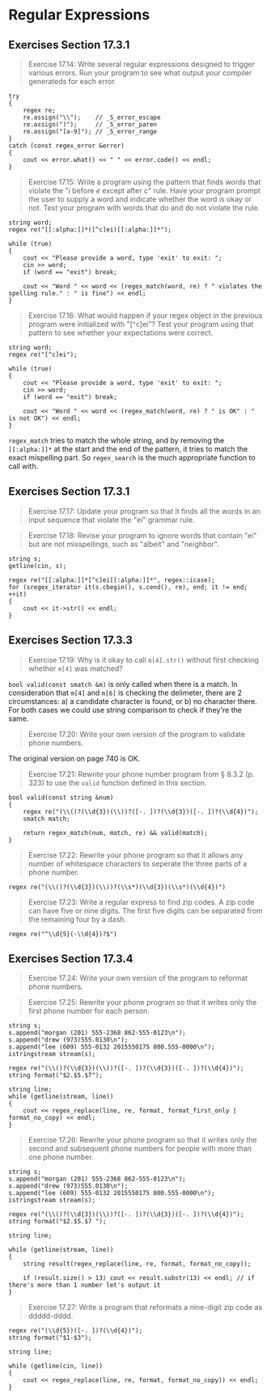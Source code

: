 Regular Expressions
===================

Exercises Section 17.3.1
------------------------

>Exercise 17.14: Write several regular expressions designed to trigger various errors. Run your program to see what output your compiler generateds for each error.

```
try 
{
    regex re;
    re.assign("\\");    // _S_error_escape
    re.assign(")");     // _S_error_paren
    re.assign("[a-9]"); // _S_error_range
} 
catch (const regex_error &error)
{
    cout << error.what() << " " << error.code() << endl;
}
```

>Exercise 17.15: Write a program using the pattern that finds words that violate the "_i_ before _e_ except after _c_" rule. Have your program prompt the user to supply a word and indicate whether the word is okay or not. Test your program with words that do and do not violate the rule.

```
string word;
regex re("[[:alpha:]]*([^c]ei)[[:alpha:]]*");

while (true)
{
    cout << "Please provide a word, type 'exit' to exit: ";
    cin >> word;
    if (word == "exit") break;

    cout << "Word " << word << (regex_match(word, re) ? " violates the spelling rule." : " is fine") << endl;
}
```

>Exercise 17.16: What would happen if your regex object in the previous program were initialized with "[^c]ei"? Test your program using that pattern to see whether your expectations were correct.

```
string word;
regex re("[^c]ei");

while (true)
{
    cout << "Please provide a word, type 'exit' to exit: ";
    cin >> word;
    if (word == "exit") break;

    cout << "Word " << word << (regex_match(word, re) ? " is OK" : " is not OK") << endl;
}
```
`regex_match` tries to match the whole string, and by removing the `[[:alpha:]]*` at the start and the end of the pattern, it tries to match the exact mispelling part. So `regex_search` is the much appropriate function to call with. 

Exercises Section 17.3.1
------------------------

>Exercise 17.17: Update your program so that it finds all the words in an input sequence that violate the "ei" grammar rule.

>Exercise 17.18: Revise your program to ignore words that contain "ei" but are not misspellings, such as "albeit" and "neighbor".

```
string s;
getline(cin, s);

regex re("[[:alpha:]]*[^c]ei[[:alpha:]]*", regex::icase);
for (sregex_iterator it(s.cbegin(), s.cend(), re), end; it != end; ++it)
{
    cout << it->str() << endl;
}
```

Exercises Section 17.3.3
------------------------

>Exercise 17.19: Why is it okay to call `m[4].str()` without first checking whether `m[4]` was matched?

`bool valid(const smatch &m)` is only called when there is a match. In consideration that `m[4]` and `m[6]` is checking the delimeter, there are 2 circumstances: a) a candidate character is found, or b) no character there. For both cases we could use string comparison to check if they're the same.

>Exercise 17.20: Write your own version of the program to validate phone numbers.

The original version on page 740 is OK.

>Exercise 17.21: Rewrite your phone number program from § 8.3.2 (p. 323) to use the `valid` function defined in this section.

```
bool valid(const string &num)
{
    regex re("(\\()?(\\d{3})(\\))?([-. ])?(\\d{3})([-. ])?(\\d{4})");
    smatch match;
    
    return regex_match(num, match, re) && valid(match);
}
```

>Exercise 17.22: Rewrite your phone program so that it allows any number of whitespace characters to seperate the three parts of a phone number.

```
regex re("(\\()?(\\d{3})(\\))?(\\s*)(\\d{3})(\\s*)(\\d{4})")
```

>Exercise 17.23: Write a regular express to find zip codes. A zip code can have five or nine digits. The first five digits can be separated from the remaining four by a dash.


```
regex re("^\\d{5}(-\\d{4})?$")
```

Exercises Section 17.3.4
------------------------

>Exercise 17.24: Write your own version of the program to reformat phone numbers.

>Exercise 17.25: Rewrite your phone program so that it writes only the first phone number for each person.

```
string s;
s.append("morgan (201) 555-2368 862-555-0123\n");
s.append("drew (973)555.0130\n");
s.append("lee (609) 555-0132 2015550175 800.555-0000\n");
istringstream stream(s);

regex re("(\\()?(\\d{3})(\\))?([-. ])?(\\d{3})([-. ])?(\\d{4})");
string format("$2.$5.$7");

string line;
while (getline(stream, line))
{
    cout << regex_replace(line, re, format, format_first_only | format_no_copy) << endl;
}
```

>Exercise 17.26: Rewrite your phone program so that it writes only the second and subsequent phone numbers for people with more than one phone number.

```
string s;
s.append("morgan (201) 555-2368 862-555-0123\n");
s.append("drew (973)555.0130\n");
s.append("lee (609) 555-0132 2015550175 800.555-0000\n");
istringstream stream(s);

regex re("(\\()?(\\d{3})(\\))?([-. ])?(\\d{3})([-. ])?(\\d{4})");
string format("$2.$5.$7 ");

string line;

while (getline(stream, line))
{
    string result(regex_replace(line, re, format, format_no_copy));

    if (result.size() > 13) cout << result.substr(13) << endl; // if there's more than 1 number let's output it
}
```

>Exercise 17.27: Write a program that reformats a nine-digit zip code as ddddd-dddd.

```
regex re("(\\d{5})([-. ])?(\\d{4})");
string format("$1-$3");

string line;

while (getline(cin, line))
{
    cout << regex_replace(line, re, format, format_no_copy)) << endl;
}
```
